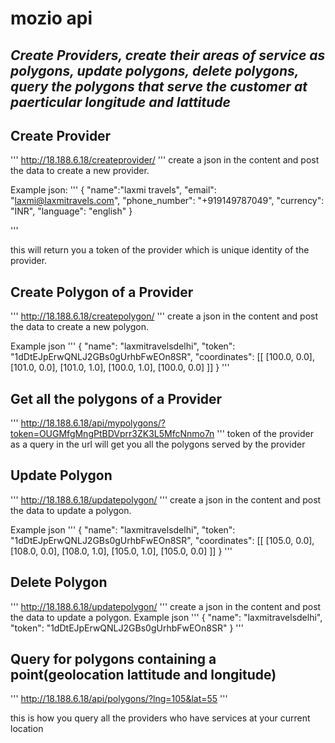 # mozio api

## *Create Providers, create their areas of service as polygons, update polygons, delete polygons, query the polygons that serve the customer at paerticular longitude and lattitude*

## Create Provider

''' http://18.188.6.18/createprovider/ '''
create a json in the content and post the data to create a new provider.

Example json:
''' 
{
"name":"laxmi travels",
"email": "laxmi@laxmitravels.com",
"phone_number": "+919149787049",
"currency": "INR",
"language": "english"
 }

'''

this will return you a token of the provider which is unique identity of the provider.

## Create Polygon of a Provider
''' http://18.188.6.18/createpolygon/ '''
create a json in the content and post the data to create a new polygon.

Example json
'''
{
"name": "laxmitravelsdelhi",
"token": "1dDtEJpErwQNLJ2GBs0gUrhbFwEOn8SR",
"coordinates": [[ [100.0, 0.0], [101.0, 0.0], [101.0, 1.0], [100.0, 1.0], [100.0, 0.0] ]]
}
'''


## Get all the polygons of a Provider

''' http://18.188.6.18/api/mypolygons/?token=OUGMfgMngPtBDVprr3ZK3L5MfcNnmo7n '''
token of the provider as a query in the url will get you all the polygons served by the provider


## Update Polygon

''' http://18.188.6.18/updatepolygon/ '''
create a json in the content and post the data to update a polygon.

Example json
'''
{
"name": "laxmitravelsdelhi",
"token": "1dDtEJpErwQNLJ2GBs0gUrhbFwEOn8SR",
"coordinates": [[ [105.0, 0.0], [108.0, 0.0], [108.0, 1.0], [105.0, 1.0], [105.0, 0.0] ]]
}
'''

## Delete Polygon

''' http://18.188.6.18/updatepolygon/ '''
create a json in the content and post the data to update a polygon.
Example json
'''
{
"name": "laxmitravelsdelhi",
"token": "1dDtEJpErwQNLJ2GBs0gUrhbFwEOn8SR"
}
'''

## Query for polygons containing a point(geolocation lattitude and longitude)

''' http://18.188.6.18/api/polygons/?lng=105&lat=55 '''

this is how you query all the providers who have services at your current location
